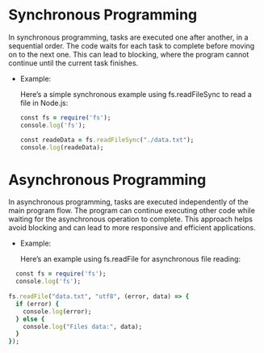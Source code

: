 # Synchronous Programming
In synchronous programming, tasks are executed one after another, in a sequential order. The code waits for each task to complete before moving on to the next one. This can lead to blocking, where the program cannot continue until the current task finishes.

- Example:

  Here’s a simple synchronous example using fs.readFileSync to read a file in Node.js:
  
  ```ruby 
  const fs = require('fs'); 
  console.log('fs');

  const readeData = fs.readFileSync("./data.txt");
  console.log(readeData);
  ```

# Asynchronous Programming
In asynchronous programming, tasks are executed independently of the main program flow. The program can continue executing other code while waiting for the asynchronous operation to complete. This approach helps avoid blocking and can lead to more responsive and efficient applications.

- Example:

   Here’s an example using fs.readFile for asynchronous file reading:

```ruby
  const fs = require('fs'); 
  console.log('fs'); 
  
fs.readFile("data.txt", "utf8", (error, data) => {
  if (error) {
    console.log(error);
  } else {
    console.log("Files data:", data);
  }
});
```
